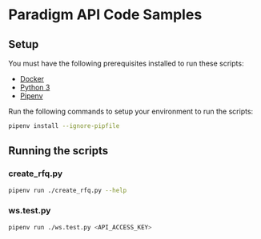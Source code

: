 # Paradigm API Code Samples

## Setup

You must have the following prerequisites installed to run these scripts:
  * [Docker](https://docs.docker.com/get-docker/)
  * [Python 3](https://docs.python-guide.org/starting/installation/)
  * [Pipenv](https://pipenv.pypa.io/en/latest/install/)

Run the following commands to setup your environment to run the scripts:

```bash
pipenv install --ignore-pipfile
```

## Running the scripts

### create_rfq.py

```bash
pipenv run ./create_rfq.py --help
```

### ws.test.py

```bash
pipenv run ./ws.test.py <API_ACCESS_KEY>
```
